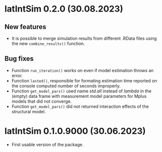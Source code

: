 # latIntSim 0.2.0 (30.08.2023)

## New features

-   It is possible to merge simulation results from different .RData files using the new `combine_results()` function.

## Bug fixes

-   Function `run_iteration()` works on even if model estimation throws an error.
-   Function `lasted()`, responsible for formating estimation time reported on the console computed number of seconds improperly.
-   Function `get_model_pars()` used name *std.all* instead of *lambda* in the (empty) data frame with measurement model parameters for Mplus models that did not converge.
-   Function `get_model_pars()` did not returned interaction effects of the structural model.

# latIntSim 0.1.0.9000 (30.06.2023)

* First usable version of the package.
